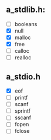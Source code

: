 ## a_stdlib.h:
- [ ] booleans
- [x] null
- [x] malloc
- [x] free
- [ ] calloc
- [ ] realloc
## a_stdio.h
- [x] eof
- [ ] printf
- [ ] scanf
- [ ] sprintf
- [ ] sscanf
- [ ] fopen
- [ ] fclose
